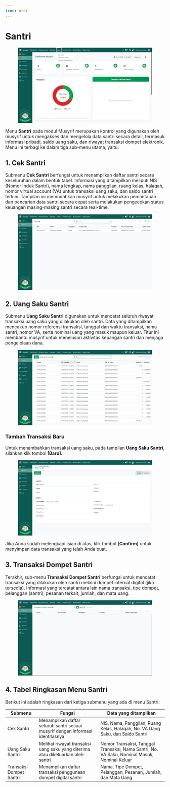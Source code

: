 ```yaml
---
icon: user
---
```


# Santri

<figure><img src="../../../.gitbook/assets/image (31).png" alt=""><figcaption></figcaption></figure>

Menu **Santri** pada modul Musyrif merupakan kontrol yang digunakan oleh musyrif untuk mengakses dan mengelola data santri secara detail, termasuk informasi pribadi, saldo uang saku, dan riwayat transaksi dompet elektronik. Menu ini terbagi ke dalam tiga sub-menu utama, yaitu:

## 1.  **Cek Santri**

Submenu **Cek Santri** berfungsi untuk menampilkan daftar santri secara keseluruhan dalam bentuk tabel. Informasi yang ditampilkan meliputi NIS (Nomor Induk Santri), nama lengkap, nama panggilan, ruang kelas, halaqah, nomor virtual account (VA) untuk transaksi uang saku, dan saldo santri terkini. Tampilan ini memudahkan musyrif untuk melakukan pemantauan dan pencarian data santri secara cepat serta melakukan pengecekan status keuangan masing-masing santri secara real-time.

<figure><img src="../../../.gitbook/assets/image (43).png" alt=""><figcaption></figcaption></figure>

## 2.  **Uang Saku Santri**

Submenu **Uang Saku Santri** digunakan untuk mencatat seluruh riwayat transaksi uang saku yang dilakukan oleh santri. Data yang ditampilkan mencakup nomor referensi transaksi, tanggal dan waktu transaksi, nama santri, nomor VA, serta nominal uang yang masuk maupun keluar. Fitur ini membantu musyrif untuk menelusuri aktivitas keuangan santri dan menjaga pengelolaan dana.

<figure><img src="../../../.gitbook/assets/image (44).png" alt=""><figcaption></figcaption></figure>

### Tambah Transaksi Baru

Untuk menambahkan transaksi uang saku, pada tampilan **Uang Saku Santri**, silahkan klik tombol **\[Baru].**

<figure><img src="../../../.gitbook/assets/image (45).png" alt=""><figcaption></figcaption></figure>

Jika Anda sudah melengkapi isian di atas, klik tombol **\[Confirm]** untuk menyimpan data transaksi yang telah Anda buat.

## 3.  Transaksi Dompet Santri

Terakhir, sub-menu **Transaksi Dompet Santri** berfungsi untuk mencatat transaksi yang dilakukan oleh santri melalui dompet internal digital (jika tersedia). Informasi yang tercatat antara lain nama transaksi, tipe dompet, pelanggan (santri), pesanan terkait, jumlah, dan mata uang.

<figure><img src="../../../.gitbook/assets/image (46).png" alt=""><figcaption></figcaption></figure>

## 4. Tabel Ringkasan Menu Santri

Berikut ini adalah ringkasan dari ketiga submenu yang ada di menu Santri:

| Submenu                 | Fungsi                                                                         | Data yang ditampilkan                                                                       |
| ----------------------- | ------------------------------------------------------------------------------ | ------------------------------------------------------------------------------------------- |
| Cek Santri              | Menampilkan daftar seluruh santri sesuai musyrif dengan informasi identitasnya | NIS, Nama, Panggilan, Ruang Kelas, Halaqah, No. VA Uang Saku, dan Saldo Santri              |
| Uang Saku Santri        | Melihat riwayat transaksi uang saku yang diterima atau dikeluarkan oleh santri | Nomor Transaksi, Tanggal Transaksi, Nama Santri, No. VA Saku, Nominal Masuk, Nominal Keluar |
| Transaksi Dompet Santri | Menampilkan daftar transaksi penggunaan dompet digital santri                  | Nama, Tipe Dompet, Pelanggan, Pesanan, Jumlah, dan Mata Uang                                |
